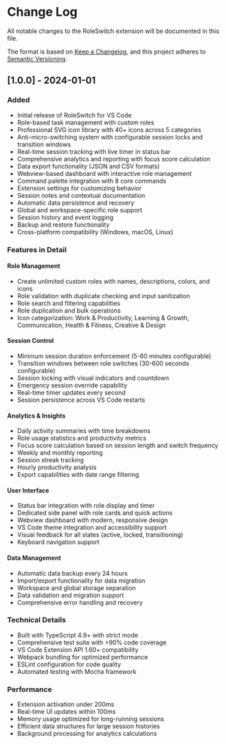 # Change Log

All notable changes to the RoleSwitch extension will be documented in this file.

The format is based on [Keep a Changelog](https://keepachangelog.com/en/1.0.0/),
and this project adheres to [Semantic Versioning](https://semver.org/spec/v2.0.0.html).

## [1.0.0] - 2024-01-01

### Added
- Initial release of RoleSwitch for VS Code
- Role-based task management with custom roles
- Professional SVG icon library with 40+ icons across 5 categories
- Anti-micro-switching system with configurable session locks and transition windows
- Real-time session tracking with live timer in status bar
- Comprehensive analytics and reporting with focus score calculation
- Data export functionality (JSON and CSV formats)
- Webview-based dashboard with interactive role management
- Command palette integration with 8 core commands
- Extension settings for customizing behavior
- Session notes and contextual documentation
- Automatic data persistence and recovery
- Global and workspace-specific role support
- Session history and event logging
- Backup and restore functionality
- Cross-platform compatibility (Windows, macOS, Linux)

### Features in Detail

#### Role Management
- Create unlimited custom roles with names, descriptions, colors, and icons
- Role validation with duplicate checking and input sanitization
- Role search and filtering capabilities
- Role duplication and bulk operations
- Icon categorization: Work & Productivity, Learning & Growth, Communication, Health & Fitness, Creative & Design

#### Session Control
- Minimum session duration enforcement (5-60 minutes configurable)
- Transition windows between role switches (30-600 seconds configurable)
- Session locking with visual indicators and countdown
- Emergency session override capability
- Real-time timer updates every second
- Session persistence across VS Code restarts

#### Analytics & Insights
- Daily activity summaries with time breakdowns
- Role usage statistics and productivity metrics
- Focus score calculation based on session length and switch frequency
- Weekly and monthly reporting
- Session streak tracking
- Hourly productivity analysis
- Export capabilities with date range filtering

#### User Interface
- Status bar integration with role display and timer
- Dedicated side panel with role cards and quick actions
- Webview dashboard with modern, responsive design
- VS Code theme integration and accessibility support
- Visual feedback for all states (active, locked, transitioning)
- Keyboard navigation support

#### Data Management
- Automatic data backup every 24 hours
- Import/export functionality for data migration
- Workspace and global storage separation
- Data validation and migration support
- Comprehensive error handling and recovery

### Technical Details
- Built with TypeScript 4.9+ with strict mode
- Comprehensive test suite with >90% code coverage
- VS Code Extension API 1.60+ compatibility
- Webpack bundling for optimized performance
- ESLint configuration for code quality
- Automated testing with Mocha framework

### Performance
- Extension activation under 200ms
- Real-time UI updates within 100ms
- Memory usage optimized for long-running sessions
- Efficient data structures for large session histories
- Background processing for analytics calculations